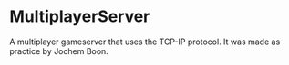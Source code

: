 # MultiplayerServer

A multiplayer gameserver that uses the TCP-IP protocol. It was made as practice by Jochem Boon.
